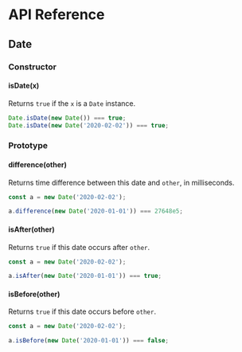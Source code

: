 # API Reference

## Date

### Constructor

#### isDate(x)

Returns `true` if the `x` is a `Date` instance.

```ts
Date.isDate(new Date()) === true;
Date.isDate(new Date('2020-02-02')) === true;
```

### Prototype

#### difference(other)

Returns time difference between this date and `other`, in milliseconds.

```ts
const a = new Date('2020-02-02');

a.difference(new Date('2020-01-01')) === 27648e5;
```

#### isAfter(other)

Returns `true` if this date occurs after `other`.

```ts
const a = new Date('2020-02-02');

a.isAfter(new Date('2020-01-01')) === true;
```

#### isBefore(other)

Returns `true` if this date occurs before `other`.

```ts
const a = new Date('2020-02-02');

a.isBefore(new Date('2020-01-01')) === false;
```
